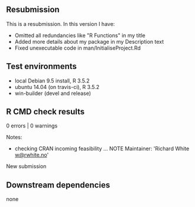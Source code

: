 ## Resubmission

This is a resubmission. In this version I have:

- Omitted all redundancies like "R Functions" in my title 
- Added more details about my package in my Description text
- Fixed unexecutable code in man/InitialiseProject.Rd


## Test environments
* local Debian 9.5 install, R 3.5.2
* ubuntu 14.04 (on travis-ci), R 3.5.2
* win-builder (devel and release)

## R CMD check results

0 errors | 0 warnings

Notes: 

* checking CRAN incoming feasibility ... NOTE
Maintainer: 'Richard White <w@rwhite.no>'

New submission

## Downstream dependencies

none
